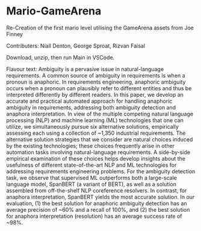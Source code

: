# Mario-GameArena
Re-Creation of the first mario level utilising the GameArena assets from Joe Finney

Contributers: Niall Denton, George Sproat, Rizvan Faisal

Download, unzip, then run Main in VSCode.

Flavour text:
Ambiguity is a pervasive issue in natural-language requirements. A common source of ambiguity in requirements is when a pronoun is anaphoric. In requirements engineering, anaphoric ambiguity occurs when a pronoun can plausibly refer to different entities and thus be interpreted differently by different readers. In this paper, we develop an accurate and practical automated approach for handling anaphoric ambiguity in requirements, addressing both ambiguity detection and anaphora interpretation. In view of the multiple competing natural language processing (NLP) and machine learning (ML) technologies that one can utilize, we simultaneously pursue six alternative solutions, empirically assessing each using a collection of ~1,350 industrial requirements. The alternative solution strategies that we consider are natural choices induced by the existing technologies; these choices frequently arise in other automation tasks involving natural-language requirements. A side-by-side empirical examination of these choices helps develop insights about the usefulness of different state-of-the-art NLP and ML technologies for addressing requirements engineering problems. For the ambiguity detection task, we observe that supervised ML outperforms both a large-scale language model, SpanBERT (a variant of BERT), as well as a solution assembled from off-the-shelf NLP coreference resolvers. In contrast, for anaphora interpretation, SpanBERT yields the most accurate solution. In our evaluation, (1) the best solution for anaphoric ambiguity detection has an average precision of ~60% and a recall of 100%, and (2) the best solution for anaphora interpretation (resolution) has an average success rate of ~98%.
